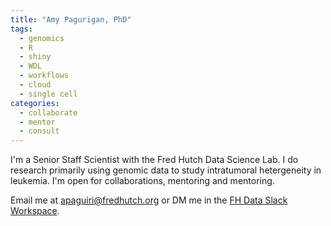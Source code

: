 ```yaml
---
title: "Amy Pagurigan, PhD"
tags:
  - genomics
  - R
  - shiny
  - WDL
  - workflows
  - cloud
  - single cell
categories: 
  - collaborate
  - mentor
  - consult
---
```


I'm a Senior Staff Scientist with the Fred Hutch Data Science Lab.  I do research primarily using genomic data to study intratumoral hetergeneity in leukemia.  I'm open for collaborations, mentoring and mentoring.

Email me at apaguiri@fredhutch.org or DM me in the [FH Data Slack Workspace](https://fhdata.slack.com).  
